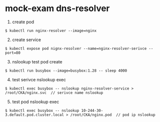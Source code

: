 
# mock-exam dns-resolver

1. create pod

```
$ kubectl run nginx-resolver --image=nginx
```
2. create service

```
$ kubectl expose pod nignx-resolver --name=nginx-resolver-serivce --port=80
```

3. nslookup test pod create

```
$ kubectl run busybox --image=busybox:1.28 -- sleep 4000
```

4. test serivce nslookup exec 

```
$ kubectl exec busybox -- nslookup nginx-resolver-service > /root/CKA/nginx.svc  // serivce name nslookup

```

5. test pod nslookup exec

```
$ kubectl exec busybox -- nslookup 10-244-30-3.default.pod.cluster.local > /root/CKA/nginx.pod  // pod ip nslookup

```


